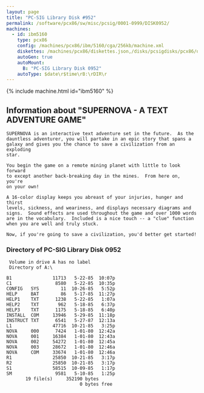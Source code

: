 ```yaml
---
layout: page
title: "PC-SIG Library Disk #952"
permalink: /software/pcx86/sw/misc/pcsig/0001-0999/DISK0952/
machines:
  - id: ibm5160
    type: pcx86
    config: /machines/pcx86/ibm/5160/cga/256kb/machine.xml
    diskettes: /machines/pcx86/diskettes.json,/disks/pcsigdisks/pcx86/diskettes.json
    autoGen: true
    autoMount:
      B: "PC-SIG Library Disk 0952"
    autoType: $date\r$time\rB:\rDIR\r
---
```


{% include machine.html id="ibm5160" %}

## Information about "SUPERNOVA - A TEXT ADVENTURE GAME"

    SUPERNOVA is an interactive text adventure set in the future.  As the
    dauntless adventurer, you will partake in an epic story that spans a
    galaxy and gives you the chance to save a civilization from an exploding
    star.
    
    You begin the game on a remote mining planet with little to look forward
    to except another back-breaking day in the mines.  From here on, you're
    on your own!
    
    A 16-color display keeps you abreast of your injuries, hunger and thirst
    levels, sickness, and weariness, and displays necessary diagrams and
    signs.  Sound effects are used throughout the game and over 1000 words
    are in the vocabulary.  Included is a nice touch -- a "clue" function
    when you are well and truly stuck.
    
    Now, if you're going to save a civilization, you'd better get started!

### Directory of PC-SIG Library Disk 0952

     Volume in drive A has no label
     Directory of A:\

    B1               11713   5-22-85  10:07p
    C1                8580   5-22-85  10:35p
    CONFIG   SYS        11  10-26-85   5:52p
    HELP     BAT        86   5-17-85  11:27p
    HELP1    TXT      1238   5-22-85   1:07a
    HELP2    TXT       962   5-18-85   6:37p
    HELP3    TXT      1175   5-18-85   6:40p
    INSTALL  COM     13946   5-29-85  11:18p
    INSTRUCT TXT      6541   5-27-87  12:13a
    L1               47716  10-21-85   3:25p
    NOVA     000      7424   1-01-80  12:42a
    NOVA     001     16384   1-01-80  12:43a
    NOVA     002     54272   1-01-80  12:45a
    NOVA     003     28672   1-01-80  12:46a
    NOVA     COM     33674   1-01-80  12:46a
    R1               25850  10-21-85   3:17p
    R2               25850  10-21-85   3:17p
    S1               58515  10-09-85   1:17p
    SM                9581   5-10-85   1:25p
           19 file(s)     352190 bytes
                               0 bytes free
